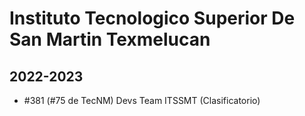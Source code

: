 # Instituto Tecnologico Superior De San Martin Texmelucan

## 2022-2023

- #381 (#75 de TecNM) Devs Team ITSSMT (Clasificatorio)


